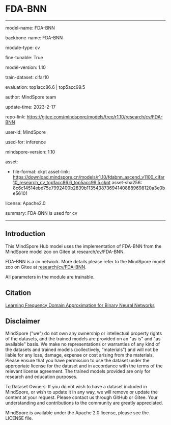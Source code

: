 # FDA-BNN

---

model-name: FDA-BNN

backbone-name: FDA-BNN

module-type: cv

fine-tunable: True

model-version: 1.10

train-dataset: cifar10

evaluation: top1acc86.6 | top5acc99.5

author: MindSpore team

update-time: 2023-2-17

repo-link: <https://gitee.com/mindspore/models/tree/r1.10/research/cv/FDA-BNN>

user-id: MindSpore

used-for: inference

mindspore-version: 1.10

asset:

-
    file-format: ckpt
    asset-link: <https://download.mindspore.cn/models/r1.10/fdabnn_ascend_v1100_cifar10_research_cv_top1acc86.6_top5acc99.5.ckpt>
    asset-sha256: 8c6c14514ebd75e7992400b2839b1135438736941408889698120a3e0be56101

license: Apache2.0

summary: FDA-BNN is used for cv

---

## Introduction

This MindSpore Hub model uses the implementation of FDA-BNN from the MindSpore model zoo on Gitee at research/cv/FDA-BNN.

FDA-BNN is a cv network. More details please refer to the MindSpore model zoo on Gitee at [research/cv/FDA-BNN](https://gitee.com/mindspore/models/blob/r1.10/research/cv/FDA-BNN/README.md).

All parameters in the module are trainable.

## Citation

[Learning Frequency Domain Approximation for Binary Neural Networks](https://arxiv.org/pdf/2103.00841.pdf)

## Disclaimer

MindSpore ("we") do not own any ownership or intellectual property rights of the datasets, and the trained models are provided on an "as is" and "as available" basis. We make no representations or warranties of any kind of the datasets and trained models (collectively, “materials”) and will not be liable for any loss, damage, expense or cost arising from the materials. Please ensure that you have permission to use the dataset under the appropriate license for the dataset and in accordance with the terms of the relevant license agreement. The trained models provided are only for research and education purposes.

To Dataset Owners: If you do not wish to have a dataset included in MindSpore, or wish to update it in any way, we will remove or update the content at your request. Please contact us through GitHub or Gitee. Your understanding and contributions to the community are greatly appreciated.

MindSpore is available under the Apache 2.0 license, please see the LICENSE file.
